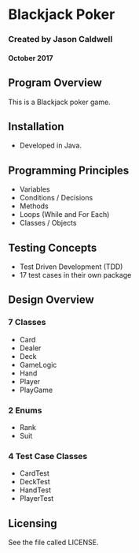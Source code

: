 # Blackjack Poker

### Created by Jason Caldwell
#### October 2017

## Program Overview
This is a Blackjack poker game.

## Installation
* Developed in Java.

## Programming Principles
* Variables
* Conditions / Decisions
* Methods
* Loops (While and For Each)
* Classes / Objects

## Testing Concepts
* Test Driven Development (TDD)
* 17 test cases in their own package

## Design Overview
### 7 Classes
* Card
* Dealer
* Deck
* GameLogic
* Hand
* Player
* PlayGame
### 2 Enums
* Rank
* Suit
### 4 Test Case Classes
* CardTest
* DeckTest
* HandTest
* PlayerTest

## Licensing
See the file called LICENSE.
